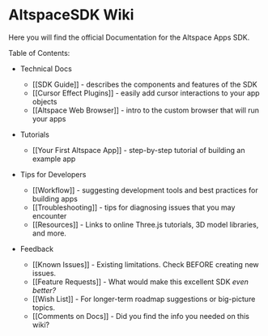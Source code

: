 # AltspaceSDK Wiki

Here you will find the official Documentation for the Altspace Apps SDK.

Table of Contents:

* Technical Docs
    * [[SDK Guide]] - describes the components and features of the SDK
    * [[Cursor Effect Plugins]] - easily add cursor interactions to your app objects
    * [[Altspace Web Browser]] - intro to the custom browser that will run your apps

* Tutorials
    * [[Your First Altspace App]] - step-by-step tutorial of building an example app

* Tips for Developers
    * [[Workflow]] - suggesting development tools and best practices for building apps
    * [[Troubleshooting]] - tips for diagnosing issues that you may encounter
    * [[Resources]] - Links to online Three.js tutorials, 3D model libraries, and more.

* Feedback
    * [[Known Issues]] - Existing limitations. Check BEFORE creating new issues.
    * [[Feature Requests]] - What would make this excellent SDK *even better?*  
    * [[Wish List]] - For longer-term roadmap suggestions or big-picture topics.
    * [[Comments on Docs]] - Did you find the info you needed on this wiki?

[Repo README]: https://github.com/AltspaceVR/AltspaceSDK